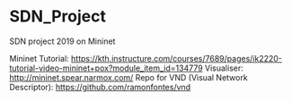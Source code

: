 # SDN_Project
SDN project 2019 on Mininet

Mininet Tutorial: https://kth.instructure.com/courses/7689/pages/ik2220-tutorial-video-mininet+pox?module_item_id=134779
Visualiser: http://mininet.spear.narmox.com/
Repo for VND (Visual Network Descriptor): https://github.com/ramonfontes/vnd

